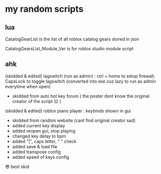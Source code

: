 # my random scripts

## lua

CatalogGearList is the list of all roblox catalog gears stored in json

CatalogGearsList_Module_Ver is for roblox studio module script

## ahk

(skidded & edited) lagswitch (run as admin) : ctrl + home to setup firewall; CapsLock to toggle lagswitch (converted into exe cuz lazy to run as admin everytime when open)
- skidded from auto hot key forum ( the poster dont know the original creator of the script :pensive: )

(skidded & edited) roblox piano player : keybinds shown in gui
- skidded from random website (cant find original creator sad)
- added current key display
- added reopen gui, stop playing
- changed key delay to bpm
- added "|", caps letter, " " check
- added save & load file
- added transpose config
- added speed of keys config

:sunglasses: best skid
